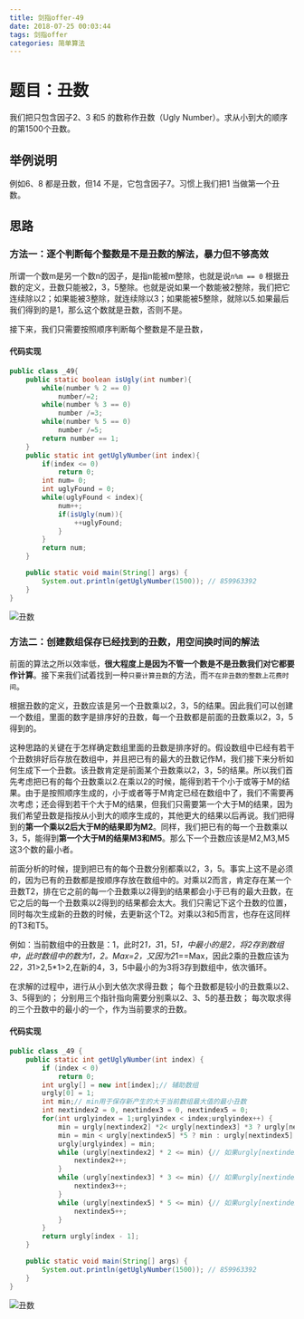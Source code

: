 ```yaml
---
title: 剑指offer-49
date: 2018-07-25 00:03:44
tags: 剑指offer
categories: 简单算法
---
```

# 题目：丑数
我们把只包含因子2、3 和5 的数称作丑数（Ugly Number）。求从小到大的顺序的第1500个丑数。

<!-- more -->

## 举例说明
例如6、8 都是丑数，但14 不是，它包含因子7。习惯上我们把1 当做第一个丑数。

## 思路

### 方法一：逐个判断每个整数是不是丑数的解法，暴力但不够高效

所谓一个数m是另一个数n的因子，是指n能被m整除，也就是说`n%m == 0`
根据丑数的定义，丑数只能被2，3，5整除。也就是说如果一个数能被2整除，我们把它连续除以2；如果能被3整除，就连续除以3；如果能被5整除，就除以5.如果最后我们得到的是1，那么这个数就是丑数，否则不是。

接下来，我们只需要按照顺序判断每个整数是不是丑数，

#### 代码实现

```java
public class _49{	
	public static boolean isUgly(int number){
		while(number % 2 == 0)
			number/=2;
		while(number % 3 == 0)
			number /=3;
		while(number % 5 == 0)
			number /=5;
		return number == 1;
	}
	public static int getUglyNumber(int index){
		if(index <= 0)
			return 0;
		int num= 0;
		int uglyFound = 0;
		while(uglyFound < index){
			num++;
			if(isUgly(num)){
				++uglyFound;
			}
		}
		return num;
	}

    public static void main(String[] args) {
        System.out.println(getUglyNumber(1500)); // 859963392
    }
}
```

![丑数](http://p7vxw6hv7.bkt.clouddn.com/18-7-23/28882854.jpg)

### 方法二：创建数组保存已经找到的丑数，用空间换时间的解法

前面的算法之所以效率低，**很大程度上是因为不管一个数是不是丑数我们对它都要作计算**。接下来我们试着找到一种`只要计算丑数`的方法，而`不在非丑数的整数上花费时间`。

根据丑数的定义，丑数应该是另一个丑数乘以2，3，5的结果。因此我们可以创建一个数组，里面的数字是排序好的丑数，每一个丑数都是前面的丑数乘以2，3，5得到的。

这种思路的关键在于怎样确定数组里面的丑数是排序好的。假设数组中已经有若干个丑数排好后存放在数组中，并且把已有的最大的丑数记作M，我们接下来分析如何生成下一个丑数。该丑数肯定是前面某个丑数乘以2，3，5的结果。所以我们首先考虑把已有的每个丑数乘以2.在乘以2的时候，能得到若干个小于或等于M的结果。由于是按照顺序生成的，小于或者等于M肯定已经在数组中了，我们不需要再次考虑；还会得到若干个大于M的结果，但我们只需要第一个大于M的结果，因为我们希望丑数是指按从小到大的顺序生成的，其他更大的结果以后再说。我们把得到的**第一个乘以2后大于M的结果即为M2**。同样，我们把已有的每一个丑数乘以3，5，能得到**第一个大于M的结果M3和M5**。那么下一个丑数应该是M2,M3,M5这3个数的最小者。

前面分析的时候，提到把已有的每个丑数分别都乘以2，3，5。事实上这不是必须的，因为已有的丑数都是按顺序存放在数组中的。对乘以2而言，肯定存在某一个丑数T2，排在它之前的每一个丑数乘以2得到的结果都会小于已有的最大丑数，在它之后的每一个丑数乘以2得到的结果都会太大。我们只需记下这个丑数的位置，同时每次生成新的丑数的时候，去更新这个T2。对乘以3和5而言，也存在这同样的T3和T5。

例如：当前数组中的丑数是：1，此时2*1，3*1，5*1，中最小的是2，将2存到数组中，此时数组中的数为1，2。Max=2，又因为2*1==Max，因此2乘的丑数应该为2*2，3*1>2,5*1>2,在新的4，3，5中最小的为3将3存到数组中，依次循环。

在求解的过程中，进行从小到大依次求得丑数；
每个丑数都是较小的丑数乘以2、3、5得到的；
分别用三个指针指向需要分别乘以2、3、5的基丑数；
每次取求得的三个丑数中的最小的一个，作为当前要求的丑数。

#### 代码实现

```java
public class _49 {
	public static int getUglyNumber(int index) {
		if (index < 0)
			return 0;
		int urgly[] = new int[index];// 辅助数组
		urgly[0] = 1;
		int min;// min用于保存新产生的大于当前数组最大值的最小丑数
		int nextindex2 = 0, nextindex3 = 0, nextindex5 = 0;
		for(int urglyindex = 1;urglyindex < index;urglyindex++) {
			min = urgly[nextindex2] *2< urgly[nextindex3] *3 ? urgly[nextindex2] *2 : urgly[nextindex3] *3;
			min = min < urgly[nextindex5] *5 ? min : urgly[nextindex5] *5;
			urgly[urglyindex] = min;
			while (urgly[nextindex2] * 2 <= min) {// 如果urgly[nextindex2]小于当前数组的最大值
				nextindex2++;
			}
			while (urgly[nextindex3] * 3 <= min) {// 如果urgly[nextindex3]小于当前数组的最大值
				nextindex3++;
			}
			while (urgly[nextindex5] * 5 <= min) {// 如果urgly[nextindex5]小于当前数组的最大值
				nextindex5++;
			}	
		}
		return urgly[index - 1];
	}

	public static void main(String[] args) {
		System.out.println(getUglyNumber(1500)); // 859963392
	}
}
```

![丑数](http://p7vxw6hv7.bkt.clouddn.com/18-7-23/28882854.jpg)
